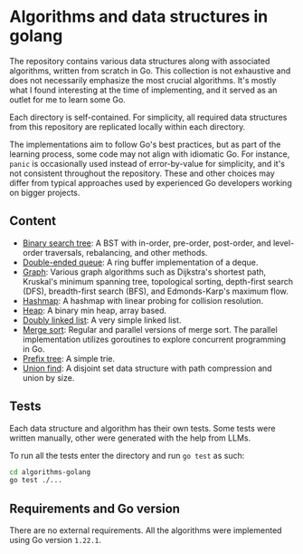 # Algorithms and data structures in golang

The repository contains various data structures along with associated algorithms, written from scratch in Go. This collection is not exhaustive and does not necessarily emphasize the most crucial algorithms. It's mostly what I found interesting at the time of implementing, and it served as an outlet for me to learn some Go.

Each directory is self-contained. For simplicity, all required data structures from this repository are replicated locally within each directory.

The implementations aim to follow Go's best practices, but as part of the learning process, some code may not align with idiomatic Go. For instance, `panic` is occasionally used instead of error-by-value for simplicity, and it's not consistent throughout the repository. These and other choices may differ from typical approaches used by experienced Go developers working on bigger projects.

## Content

* [Binary search tree](binary_search_tree): A BST with in-order, pre-order, post-order, and level-order traversals, rebalancing, and other methods.
* [Double-ended queue](deque): A ring buffer implementation of a deque.
* [Graph](graph): Various graph algorithms such as Dijkstra's shortest path, Kruskal's minimum spanning tree, topological sorting, depth-first search (DFS), breadth-first search (BFS), and Edmonds-Karp's maximum flow.
* [Hashmap](hashmap): A hashmap with linear probing for collision resolution.
* [Heap](heap): A binary min heap, array based.
* [Doubly linked list](linked_list): A very simple linked list.
* [Merge sort](merge_sort): Regular and parallel versions of merge sort. The parallel implementation utilizes goroutines to explore concurrent programming in Go.
* [Prefix tree](prefix_tree): A simple trie.
* [Union find](union_find): A disjoint set data structure with path compression and union by size.


## Tests

Each data structure and algorithm has their own tests. Some tests were written manually, other were generated with the help from LLMs.

To run all the tests enter the directory and run `go test` as such:
```bash
cd algorithms-golang
go test ./...
```

## Requirements and Go version

There are no external requirements. All the algorithms were implemented using Go version `1.22.1`.